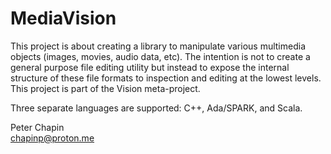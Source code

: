 
MediaVision
===========

This project is about creating a library to manipulate various multimedia objects (images,
movies, audio data, etc). The intention is not to create a general purpose file editing utility
but instead to expose the internal structure of these file formats to inspection and editing at
the lowest levels. This project is part of the Vision meta-project.

Three separate languages are supported: C++, Ada/SPARK, and Scala.

Peter Chapin  
chapinp@proton.me  
